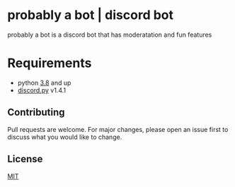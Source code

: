# probably a bot | discord bot



probably a bot is a discord bot that has moderatation and fun features

 

# Requirements

  - python [3.8](https://www.python.org/) and up 
  - [discord.py](https://github.com/Rapptz/discord.py) v1.4.1 



## Contributing
Pull requests are welcome. For major changes, please open an issue first to discuss what you would like to change.


## License
[MIT](https://choosealicense.com/licenses/mit/)

